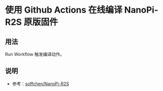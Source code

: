 # 使用 Github Actions 在线编译 NanoPi-R2S 原版固件

## 用法
Run Workflow 触发编译动作。

## 说明
* 参考：[soffchen/NanoPi-R2S](https://github.com/soffchen/NanoPi-R2S)
